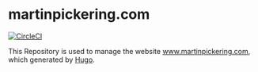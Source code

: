# martinpickering.com

[![CircleCI](https://circleci.com/gh/martinpickering64/martinpickering.com.svg?style=svg)](https://circleci.com/gh/martinpickering64/martinpickering.com)

This Repository is used to manage the website www.martinpickering.com, which generated by [Hugo](https://gohugio.io).
